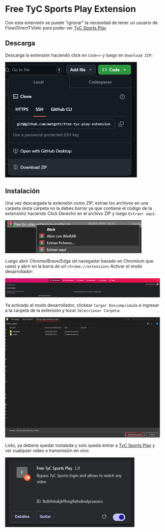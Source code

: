 # Free TyC Sports Play Extension
Con esta extensión se puede "ignorar" la necesidad de tener un usuario de Flow/DirectTV/etc para poder ver [TyC Sports Play](https://play.tycsports.com)

## Descarga
Descarga la extensión haciendo click en `Code<>` y luego en `Download ZIP`:

![alt text](./screenshots/descarga.png)

## Instalación
Una vez descargada la extensión como ZIP, extrae los archivos en una carpeta (esta carpeta no la debes borrar ya que contiene el código de la extensión) haciendo Click Derecho en el archivo ZIP y luego `Extraer aquí`:

![Descomprimir](./screenshots/descomprimir.png)

Luego abrir Chrome/Brave/Edge (el navegador basado en Chromium que uses) y abrir en la barra de url `chrome://extensions`
Activar el modo desarrollador:

![Modo Desarrollador](./screenshots/modo_desarrollador.png)

Ya activado el modo desarrollador, clickear `Cargar Descomprimida` e ingresar a la carpeta de la extensión y tocar `Seleccionar Carpeta`:

![Instalar Carpeta](./screenshots/instalar_carpeta.png)

Listo, ya debería quedar instalada y solo queda entrar a [TyC Sports Play](https://play.tycsports.com) y ver cualquier video o transmisión en vivo:

![Instalación Terminada](./screenshots/instalacion_terminada.png)